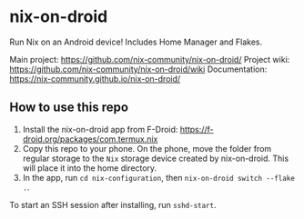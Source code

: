 # nix-on-droid

Run Nix on an Android device! Includes Home Manager and Flakes.

Main project: https://github.com/nix-community/nix-on-droid/
Project wiki: https://github.com/nix-community/nix-on-droid/wiki
Documentation: https://nix-community.github.io/nix-on-droid/

## How to use this repo

1. Install the nix-on-droid app from F-Droid: https://f-droid.org/packages/com.termux.nix
2. Copy this repo to your phone. On the phone, move the folder from regular storage to the `Nix` storage device created by nix-on-droid. This will place it into the home directory.
3. In the app, run `cd nix-configuration`, then `nix-on-droid switch --flake .`.

To start an SSH session after installing, run `sshd-start`.
